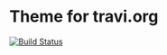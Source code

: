 # Theme for travi.org
[![Build Status](http://img.shields.io/travis/travi/travi.org-theme.svg?style=flat)](https://travis-ci.org/travi/travi.org-theme)
